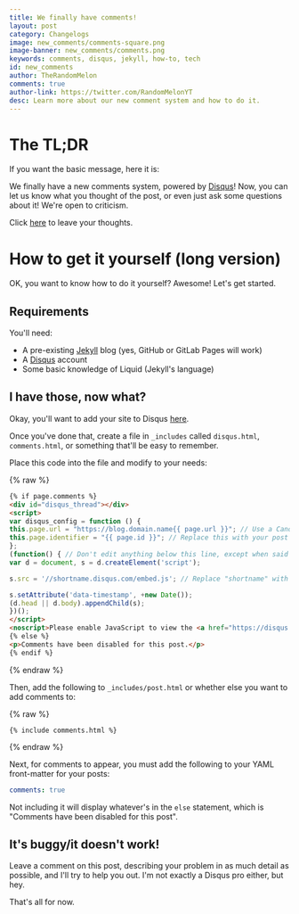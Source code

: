 ```yaml
---
title: We finally have comments!
layout: post
category: Changelogs
image: new_comments/comments-square.png
image-banner: new_comments/comments.png
keywords: comments, disqus, jekyll, how-to, tech
id: new_comments
author: TheRandomMelon
comments: true
author-link: https://twitter.com/RandomMelonYT
desc: Learn more about our new comment system and how to do it.
---
```


# The TL;DR
If you want the basic message, here it is:


We finally have a new comments system, powered by <a href="https://disqus.com" target="_blank">Disqus</a>! Now, you can let us know what you thought of the post, or even just ask some questions about it! We're open to criticism.

Click <a href="#disqus_thread">here</a> to leave your thoughts.

# How to get it yourself (long version)
OK, you want to know how to do it yourself? Awesome! Let's get started.

## Requirements
You'll need:

- A pre-existing <a href="https://jekyllrb.com" target="_blank">Jekyll</a> blog (yes, GitHub or GitLab Pages will work)
- A <a href="https://disqus.com" target="_blank">Disqus</a> account
- Some basic knowledge of Liquid (Jekyll's language)

## I have those, now what?
Okay, you'll want to add your site to Disqus <a href="https://disqus.com/admin/create/" target="_blank">here</a>.

Once you've done that, create a file in ``_includes`` called ``disqus.html``, ``comments.html``, or something that'll be easy to remember.

Place this code into the file and modify to your needs:

{% raw %}
```html
{% if page.comments %}
<div id="disqus_thread"></div>
<script>
var disqus_config = function () {
this.page.url = "https://blog.domain.name{{ page.url }}"; // Use a Canonical URL
this.page.identifier = "{{ page.id }}"; // Replace this with your post's identifier
};
(function() { // Don't edit anything below this line, except when said to otherwise.
var d = document, s = d.createElement('script');

s.src = '//shortname.disqus.com/embed.js'; // Replace "shortname" with your shortname (e.g myamazingblog.disqus.com)

s.setAttribute('data-timestamp', +new Date());
(d.head || d.body).appendChild(s);
})();
</script>
<noscript>Please enable JavaScript to view the <a href="https://disqus.com/?ref_noscript" rel="nofollow">comments powered by Disqus.</a></noscript>
{% else %}
<p>Comments have been disabled for this post.</p>
{% endif %}
```
{% endraw %}

Then, add the following to ``_includes/post.html`` or whether else you want to add comments to:

{% raw %}
```liquid
{% include comments.html %}
```
{% endraw %}

Next, for comments to appear, you must add the following to your YAML front-matter for your posts:

```yaml
comments: true
```

Not including it will display whatever's in the ``else`` statement, which is "Comments have been disabled for this post".

## It's buggy/it doesn't work!
Leave a comment on this post, describing your problem in as much detail as possible, and I'll try to help you out. I'm not exactly a Disqus pro either, but hey.

That's all for now.
